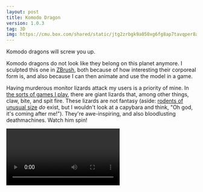 ```yaml
---
layout: post
title: Komodo Dragon
version: 1.0.3
tag: 3D
img: https://cmu.box.com/shared/static/jtg2zrbgk9a050xg6fg8ap7tavqper8a.png
---
```


Komodo dragons will screw you up.


Komodo dragons do not look like they belong on this planet anymore. I sculpted this one in [ZBrush][], both because of how interesting their corporeal form is, and also because I can then animate and use the model in a game.

Having murderous monitor lizards attack my users is a priority of mine. In [the sorts of games I play][spiderweb], there are giant lizards that, among other things, claw, bite, and spit fire. These lizards are not fantasy (aside: [rodents of unusual size][rous] _do_ exist, but I wouldn't look at a capybara and think, "Oh god, it's coming after me!"). They're awe-inspiring, and also bloodlusting deathmachines. Watch him spin!

<video controls autoplay loop>
  <source src="https://cmu.box.com/shared/static/x5setkoeswrhhan84qo646s226t9myq1.mp4" type="video/mp4">
</video>

[spiderweb]: http://www.spiderwebsoftware.com
[rous]: http://en.wikipedia.org/wiki/Capybara
[ZBrush]: http://pixologic.com/